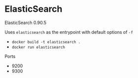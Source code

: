 # ElasticSearch

ElasticSearch 0.90.5

Uses `elasticsearch` as the entrypoint with default options of `-f`

* `docker build -t elasticsearch .`
* `docker run elasticsearch`

Ports

* 9200
* 9300
